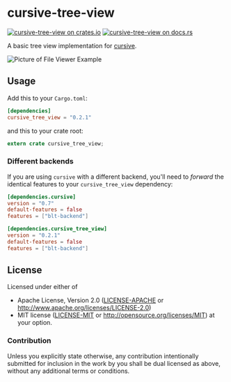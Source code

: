# cursive-tree-view

[![cursive-tree-view on crates.io][cratesio-image]][cratesio]
[![cursive-tree-view on docs.rs][docsrs-image]][docsrs]

[cratesio-image]: https://img.shields.io/crates/v/cursive_tree_view.svg
[cratesio]: https://crates.io/crates/cursive_tree_view
[docsrs-image]: https://docs.rs/cursive_tree_view/badge.svg?version=0.2.1
[docsrs]: https://docs.rs/cursive_tree_view/0.2.1/

A basic tree view implementation for [cursive](https://crates.io/crates/cursive).

![Picture of File Viewer Example](https://cloud.githubusercontent.com/assets/124674/25919091/ddd9ac46-35cd-11e7-976a-e461e9b153f0.png)

## Usage

Add this to your `Cargo.toml`:

```toml
[dependencies]
cursive_tree_view = "0.2.1"
```

and this to your crate root:

```rust
extern crate cursive_tree_view;
```

### Different backends

If you are using `cursive` with a different backend, you'll need to *forward*
the identical features to your `cursive_tree_view` dependency:

```toml
[dependencies.cursive]
version = "0.7"
default-features = false
features = ["blt-backend"]

[dependencies.cursive_tree_view]
version = "0.2.1"
default-features = false
features = ["blt-backend"]
```

## License

Licensed under either of
 * Apache License, Version 2.0 ([LICENSE-APACHE](LICENSE-APACHE) or http://www.apache.org/licenses/LICENSE-2.0)
 * MIT license ([LICENSE-MIT](LICENSE-MIT) or http://opensource.org/licenses/MIT)
at your option.


### Contribution

Unless you explicitly state otherwise, any contribution intentionally submitted
for inclusion in the work by you shall be dual licensed as above, without any
additional terms or conditions.

